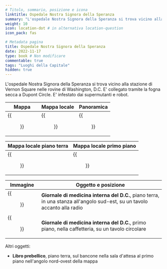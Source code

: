 ```yaml
---
# Titolo, sommario, posizione e icona
linktitle: Ospedale Nostra Signora della Speranza
summary: "L'ospedale Nostra Signora della Speranza si trova vicino alla stazione di Vernon Square nelle rovine di Washington, D.C. E' collegato tramite la fogna secca a Dupont Circle. E' infestato dai supermutanti e robot."
weight: 10
icon: location-dot # in alternativa location-question
icon_pack: fas

# Metadata pagina
title: Ospedale Nostra Signora della Speranza
date: 2022-11-17
type: book # Non modificare
commentable: true
tags: "Luoghi della Capitale"
hidden: true
---
```



L'ospedale Nostra Signora della Speranza si trova vicino alla stazione di Vernon Square nelle rovine di Washington, D.C. E' collegato tramite la fogna secca a Dupont Circle. E' infestato dai supermutanti e robot.

| Mappa | Mappa locale | Panoramica |
| ----- | ------------ | ---------- |
| {{<figure src="Our_Lady_of_HH_loc.webp">}}  |  {{<figure src="Vernon_Square_south.webp">}} | {{<figure src="Our_Lady_of_Hope_Hospital.webp">}}  |

| Mappa locale piano terra | Mappa locale primo piano |
| ----- | ------------ | 
|  {{<figure src="Our_LoH_hospital_loc_map.webp">}} |  {{<figure src="Our_LoH_hospital_2nd_level_loc_map.webp">}} |   


| Immagine | Oggetto e posizione |
| -------- | ------------------- |
|  {{<figure src="DC_Journal_of_IM_OL_of_Hope_ground_floor.webp">}} | **Giornale di medicina interna del D.C.**, piano terra, in una stanza all'angolo sud-est, su un tavolo accanto alla radio   |
| {{<figure src="DC_Journal_of_IM_OL_of_Hope_2nd_floor.webp">}}  | **Giornale di medicina interna del D.C.**, primo piano, nella caffetteria, su un tavolo circolare  |


Altri oggetti:
- **Libro prebellico**, piano terra, sul bancone nella sala d'attesa al primo piano nell'angolo nord-ovest della mappa
